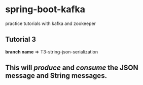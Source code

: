 # spring-boot-kafka
practice tutorials with kafka and zookeeper

## Tutorial 3

**branch name** => T3-string-json-serialization

## This will ***produce*** and ***consume*** the JSON message and String messages.